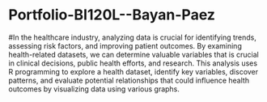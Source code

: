 # Portfolio-BI120L--Bayan-Paez
#In the healthcare industry, analyzing data is crucial for identifying trends, assessing risk factors, and improving patient outcomes. By examining health-related datasets, we can determine valuable variables that is crucial in clinical decisions, public health efforts, and research. This analysis uses R programming to explore a health dataset, identify key variables, discover patterns, and evaluate potential relationships that could influence health outcomes by visualizing data using various graphs.
